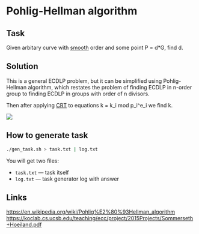# Pohlig-Hellman algorithm

## Task

Given arbitary curve with [smooth](https://en.wikipedia.org/wiki/Smooth_number) order and some point P = d*G, find d.

## Solution

This is a general ECDLP problem, but it can be simplified using Pohlig-Hellman algorithm, which restates the problem of finding ECDLP in n-order group to finding ECDLP in groups with order of n divisors.

Then after applying [CRT](https://en.wikipedia.org/wiki/Chinese_remainder_theorem) to equations k = k_i mod p_i^e_i we find k.

![](https://upload.wikimedia.org/wikipedia/commons/6/66/Pohlig-Hellman-Diagram.svg)

## How to generate task

```bash
./gen_task.sh > task.txt | log.txt
```

You will get two files:
- `task.txt` — task itself
- `log.txt` — task generator log with answer

## Links

https://en.wikipedia.org/wiki/Pohlig%E2%80%93Hellman_algorithm
https://koclab.cs.ucsb.edu/teaching/ecc/project/2015Projects/Sommerseth+Hoeiland.pdf
